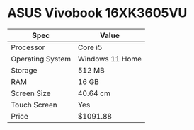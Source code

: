 # ASUS Vivobook 16XK3605VU

| Spec | Value |
|---|---|
| Processor | Core i5 |
| Operating System | Windows 11 Home |
| Storage | 512 MB |
| RAM | 16 GB |
| Screen Size | 40.64 cm |
| Touch Screen | Yes |
| Price | $1091.88 |
